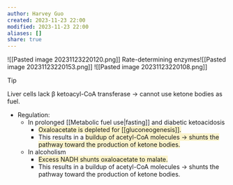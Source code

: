 ```yaml
---
author: Harvey Guo
created: 2023-11-23 22:00
modified: 2023-11-23 22:00
aliases: []
share: true
---
```

![[Pasted image 20231123220120.png]]
Rate-determining enzymes![[Pasted image 20231123220153.png]]
![[Pasted image 20231123220108.png]]
>[!tip] 
>Liver cells lack β ketoacyl-CoA transferase → cannot use ketone bodies as fuel.
- Regulation:
	- In prolonged [[Metabolic fuel use|fasting]] and diabetic ketoacidosis
		- <span style="background:rgba(240, 200, 0, 0.2)">Oxaloacetate is depleted for [[gluconeogenesis]].</span>
		- This results in a <span style="background:rgba(240, 200, 0, 0.2)">buildup of acetyl-CoA molecules → shunts the pathway toward the production of ketone bodies.</span>
	- In alcoholism
		- <span style="background:rgba(240, 200, 0, 0.2)">Excess NADH shunts oxaloacetate to malate.</span>
		- This results in a buildup of acetyl-CoA molecules → shunts the pathway toward the production of ketone bodies.
